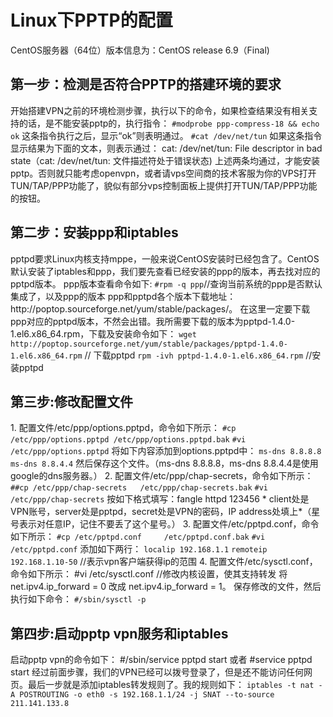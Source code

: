 <h1>Linux下PPTP的配置</h1>
CentOS服务器（64位）版本信息为：CentOS release 6.9（Final) 
<h2>第一步：检测是否符合PPTP的搭建环境的要求</h2>
  开始搭建VPN之前的环境检测步骤，执行以下的命令，如果检查结果没有相关支持的话，是不能安装pptp的，执行指令：  
  <code>#modprobe ppp-compress-18 && echo ok</code>  
     这条指令执行之后，显示“ok”则表明通过。  
  <code>#cat /dev/net/tun</code>  
     如果这条指令显示结果为下面的文本，则表示通过：
     cat: /dev/net/tun: File descriptor in bad state（cat: /dev/net/tun: 文件描述符处于错误状态)  
上述两条均通过，才能安装pptp。否则就只能考虑openvpn，或者请vps空间商的技术客服为你的VPS打开TUN/TAP/PPP功能了，貌似有部分vps控制面板上提供打开TUN/TAP/PPP功能的按钮。

<h2>第二步：安装ppp和iptables</h2>
pptpd要求Linux内核支持mppe，一般来说CentOS安装时已经包含了。CentOS默认安装了iptables和ppp，我们要先查看已经安装的ppp的版本，再去找对应的pptpd版本。
     ppp版本查看命令如下:
     <code>#rpm -q ppp</code>//查询当前系统的ppp是否默认集成了，以及ppp的版本  
     ppp和pptpd各个版本下载地址：http://poptop.sourceforge.net/yum/stable/packages/。  
     在这里一定要下载ppp对应的pptpd版本，不然会出错。我所需要下载的版本为pptpd-1.4.0-1.el6.x86_64.rpm，下载及安装命令如下：  
     <code>wget http://poptop.sourceforge.net/yum/stable/packages/pptpd-1.4.0-1.el6.x86_64.rpm</code> // 下载pptpd  
     <code>rpm -ivh pptpd-1.4.0-1.el6.x86_64.rpm</code> //安装pptpd  
     
<h2>第三步:修改配置文件</h2>
1. 配置文件/etc/ppp/options.pptpd，命令如下所示：
<code>#cp /etc/ppp/options.pptpd /etc/ppp/options.pptpd.bak</code>  
     <code>#vi /etc/ppp/options.pptpd</code>  
     将如下内容添加到options.pptpd中：  
     <code>ms-dns 8.8.8.8</code>  
     <code>ms-dns 8.8.4.4</code>  
     然后保存这个文件。（ms-dns 8.8.8.8，ms-dns 8.8.4.4是使用google的dns服务器。）  
2. 配置文件/etc/ppp/chap-secrets，命令如下所示：  
     <code>##cp /etc/ppp/chap-secrets   /etc/ppp/chap-secrets.bak</code>  
     <code>#vi /etc/ppp/chap-secrets</code>  
     按如下格式填写：fangle httpd 123456 *  
     client处是VPN账号，server处是pptpd，secret处是VPN的密码，IP address处填上*（星号表示对任意IP，记住不要丢了这个星号。） 
3. 配置文件/etc/pptpd.conf，命令如下所示：  
    <code>#cp /etc/pptpd.conf     /etc/pptpd.conf.bak</code>  
    <code>#vi /etc/pptpd.conf</code>  
    添加如下两行：  
    <code>localip 192.168.1.1</code>  
    <code>remoteip 192.168.1.10-50</code> //表示vpn客户端获得ip的范围  
4. 配置文件/etc/sysctl.conf，命令如下所示：  
   #vi /etc/sysctl.conf //修改内核设置，使其支持转发  
   将net.ipv4.ip_forward = 0 改成 net.ipv4.ip_forward = 1。  
   保存修改的文件，然后执行如下命令：  
   <code>#/sbin/sysctl -p</code>

<h2>第四步:启动pptp vpn服务和iptables</h2>
   启动pptp vpn的命令如下：
   #/sbin/service pptpd start 或者 #service pptpd start  
   经过前面步骤，我们的VPN已经可以拨号登录了，但是还不能访问任何网页。最后一步就是添加iptables转发规则了。我的规则如下：  
   <code>iptables -t nat -A POSTROUTING -o eth0 -s 192.168.1.1/24 -j SNAT --to-source 211.141.133.8</code>  









  

